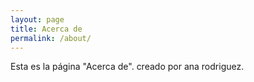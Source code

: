 ```yaml
---
layout: page
title: Acerca de
permalink: /about/
---
```


Esta es la página "Acerca de". creado por ana rodriguez.
